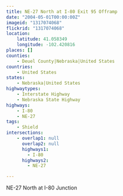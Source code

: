 ```yaml
---
title: NE-27 North at I-80 Exit 95 Offramp
date: "2004-05-01T00:00:00Z"
imageid: "1317074068"
flickrid: "1317074068"
location:
    latitude: 41.058349
    longitude: -102.420816
places: []
counties:
    - Deuel County|Nebraska|United States
countries:
    - United States
states:
    - Nebraska|United States
highwaytypes:
    - Interstate Highway
    - Nebraska State Highway
highways:
    - I-80
    - NE-27
tags:
    - Shield
intersections:
    - overlap1: null
      overlap2: null
      highways1:
        - I-80
      highways2:
        - NE-27

---
```

NE-27 North at I-80 Junction